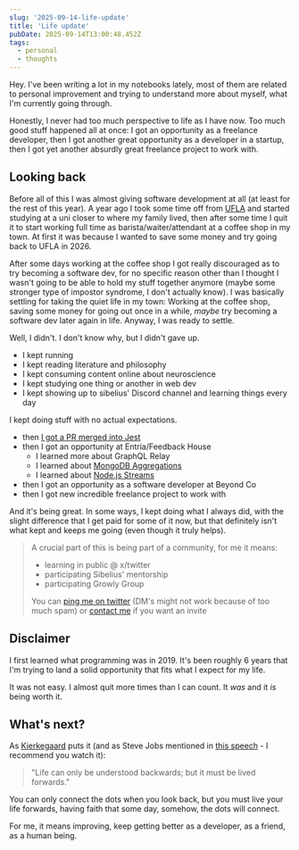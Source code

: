 ```yaml
---
slug: '2025-09-14-life-update'
title: 'Life update'
pubDate: 2025-09-14T13:00:48.452Z
tags:
  - personal
  - thoughts
---
```


Hey. I've been writing a lot in my notebooks lately, most of them are related to personal improvement and trying to understand more about myself, what I'm currently going through.

Honestly, I never had too much perspective to life as I have now. Too much good stuff happened all at once: I got an opportunity as a freelance developer, then I got another great opportunity as a developer in a startup, then I got yet another absurdly great freelance project to work with.

## Looking back

Before all of this I was almost giving software development at all (at least for the rest of this year). A year ago I took some time off from [UFLA](https://ufla.br) and started studying at a uni closer to where my family lived, then after some time I quit it to start working full time as barista/waiter/attendant at a coffee shop in my town. At first it was because I wanted to save some money and try going back to UFLA in 2026.

After some days working at the coffee shop I got really discouraged as to try becoming a software dev, for no specific reason other than I thought I wasn't going to be able to hold my stuff together anymore (maybe some stronger type of impostor syndrome, I don't actually know). I was basically settling for taking the quiet life in my town: Working at the coffee shop, saving some money for going out once in a while, _maybe_ try becoming a software dev later again in life. Anyway, I was ready to settle.

Well, I didn't. I don't know why, but I didn't gave up.

- I kept running
- I kept reading literature and philosophy
- I kept consuming content online about neuroscience
- I kept studying one thing or another in web dev
- I kept showing up to sibelius' Discord channel and learning things every day

I kept doing stuff with no actual expectations.

- then [I got a PR merged into Jest](https://x.com/gusdantas/status/1930229828919194027)
- then I got an opportunity at Entria/Feedback House
  - I learned more about GraphQL Relay
  - I learned about [MongoDB Aggregations](/blog/about-mongodb-aggregations)
  - I learned about [Node.js Streams](/blog/using-nodejs-streams-to-optimize-processes)
- then I got an opportunity as a software developer at Beyond Co
- then I got new incredible freelance project to work with

And it's being great. In some ways, I kept doing what I always did, with the slight difference that I get paid for some of it now, but that definitely isn't what kept and keeps me going (even though it truly helps).

> A crucial part of this is being part of a community, for me it means:
>
> - learning in public @ x/twitter
> - participating Sibelius' mentorship
> - participating Growly Group
>
> You can [ping me on twitter](x.com/gusdantas) (DM's might not work because of too much spam) or [contact me](/contact) if you want an invite

## Disclaimer

I first learned what programming was in 2019. It's been roughly 6 years that I'm trying to land a solid opportunity that fits what I expect for my life.

It was not easy. I almost quit more times than I can count. It _was_ and it _is_ being worth it.

## What's next?

As [Kierkegaard](https://wikipedia.org/wiki/Søren_Kierkegaard) puts it (and as Steve Jobs mentioned in [this speech](https://www.youtube.com/watch?v=UF8uR6Z6KLc) - I recommend you watch it):

> "Life can only be understood backwards; but it must be lived forwards."

You can only connect the dots when you look back, but you must live your life forwards, having faith that some day, somehow, the dots will connect.

For me, it means improving, keep getting better as a developer, as a friend, as a human being.
